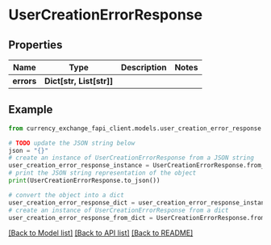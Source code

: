 # UserCreationErrorResponse


## Properties

Name | Type | Description | Notes
------------ | ------------- | ------------- | -------------
**errors** | **Dict[str, List[str]]** |  | 

## Example

```python
from currency_exchange_fapi_client.models.user_creation_error_response import UserCreationErrorResponse

# TODO update the JSON string below
json = "{}"
# create an instance of UserCreationErrorResponse from a JSON string
user_creation_error_response_instance = UserCreationErrorResponse.from_json(json)
# print the JSON string representation of the object
print(UserCreationErrorResponse.to_json())

# convert the object into a dict
user_creation_error_response_dict = user_creation_error_response_instance.to_dict()
# create an instance of UserCreationErrorResponse from a dict
user_creation_error_response_from_dict = UserCreationErrorResponse.from_dict(user_creation_error_response_dict)
```
[[Back to Model list]](../README.md#documentation-for-models) [[Back to API list]](../README.md#documentation-for-api-endpoints) [[Back to README]](../README.md)


